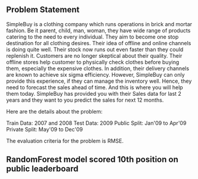 ## Problem Statement

SimpleBuy is a clothing company which runs operations in brick and mortar fashion.
Be it parent, child, man, woman, they have wide range of products catering to the need to every individual. They aim to become one stop destination for all clothing desires.
Their idea of offline and online channels is doing quite well. Their stock now runs out even faster than they could replenish it. Customers are no longer skeptical about their quality. Their offline stores help customer to physically check clothes before buying them, especially the expensive clothes. In addition, their delivery channels are known to achieve six sigma efficiency.
However, SimpleBuy can only provide this experience, if they can manage the inventory well. Hence, they need to forecast the sales ahead of time. And this is where you will help them today. SimpleBuy has provided you with their Sales data for last 2 years and they want to you predict the sales for next 12 months.

Here are the details about the problem:
 
Train Data: 2007 and 2008
Test Data: 2009
Public Split: Jan'09 to Apr'09
Private Split: May'09 to Dec'09
 
The evaluation criteria for the problem is RMSE.

## RandomForest model scored 10th position on public leaderboard 

